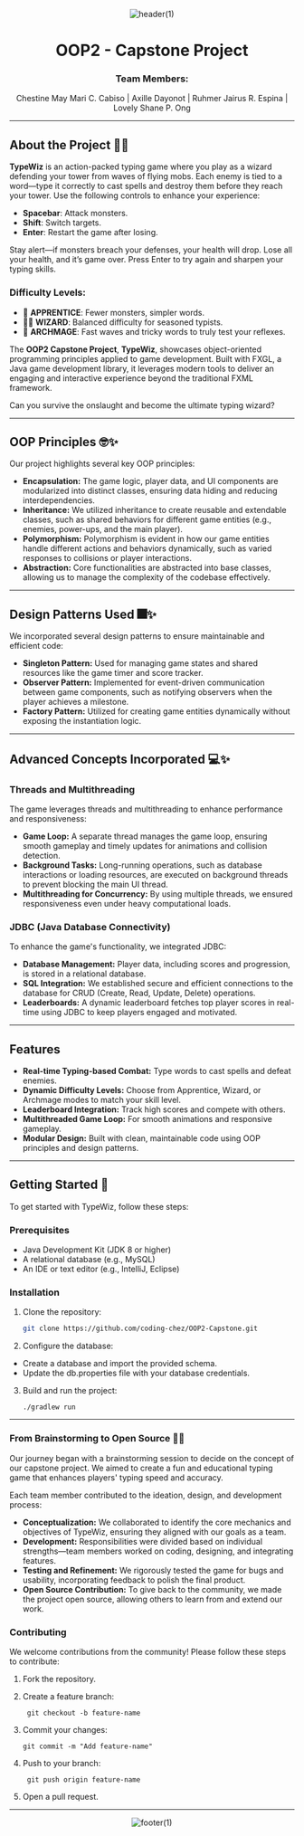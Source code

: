 <div align="center">
  
 ![header(1)](https://github.com/user-attachments/assets/4dd0eebd-3bd3-4e09-a710-bdb52f95d179)

</div>

<div align="center">
  
# OOP2 - Capstone Project

</div>

<div align="center">
  
<h3>
Team Members:
</h3>

<p>
Chestine May Mari C. Cabiso |
Axille Dayonot |
Ruhmer Jairus R. Espina |
Lovely Shane P. Ong
</p>

</div>

---

## About the Project 💜✨

**TypeWiz** is an action-packed typing game where you play as a wizard defending your tower from waves of flying mobs. Each enemy is tied to a word—type it correctly to cast spells and destroy them before they reach your tower. Use the following controls to enhance your experience:
- **Spacebar**: Attack monsters.
- **Shift**: Switch targets.
- **Enter**: Restart the game after losing.

Stay alert—if monsters breach your defenses, your health will drop. Lose all your health, and it’s game over. Press Enter to try again and sharpen your typing skills.

### Difficulty Levels:
- 💫 **APPRENTICE**: Fewer monsters, simpler words.
- 🧙‍♂️ **WIZARD**: Balanced difficulty for seasoned typists.
- 🔮 **ARCHMAGE**: Fast waves and tricky words to truly test your reflexes.

The **OOP2 Capstone Project**, **TypeWiz**, showcases object-oriented programming principles applied to game development. Built with FXGL, a Java game development library, it leverages modern tools to deliver an engaging and interactive experience beyond the traditional FXML framework.

Can you survive the onslaught and become the ultimate typing wizard?

---

## OOP Principles 🤓✨

Our project highlights several key OOP principles:

- **Encapsulation:** The game logic, player data, and UI components are modularized into distinct classes, ensuring data hiding and reducing interdependencies.
- **Inheritance:** We utilized inheritance to create reusable and extendable classes, such as shared behaviors for different game entities (e.g., enemies, power-ups, and the main player).
- **Polymorphism:** Polymorphism is evident in how our game entities handle different actions and behaviors dynamically, such as varied responses to collisions or player interactions.
- **Abstraction:** Core functionalities are abstracted into base classes, allowing us to manage the complexity of the codebase effectively.

---

## Design Patterns Used 🎆✨

We incorporated several design patterns to ensure maintainable and efficient code:

- **Singleton Pattern:** Used for managing game states and shared resources like the game timer and score tracker.
- **Observer Pattern:** Implemented for event-driven communication between game components, such as notifying observers when the player achieves a milestone.
- **Factory Pattern:** Utilized for creating game entities dynamically without exposing the instantiation logic.

---

## Advanced Concepts Incorporated 💻✨

### Threads and Multithreading
The game leverages threads and multithreading to enhance performance and responsiveness:
- **Game Loop:** A separate thread manages the game loop, ensuring smooth gameplay and timely updates for animations and collision detection.
- **Background Tasks:** Long-running operations, such as database interactions or loading resources, are executed on background threads to prevent blocking the main UI thread.
- **Multithreading for Concurrency:** By using multiple threads, we ensured responsiveness even under heavy computational loads.

### JDBC (Java Database Connectivity)
To enhance the game's functionality, we integrated JDBC:
- **Database Management:** Player data, including scores and progression, is stored in a relational database.
- **SQL Integration:** We established secure and efficient connections to the database for CRUD (Create, Read, Update, Delete) operations.
- **Leaderboards:** A dynamic leaderboard fetches top player scores in real-time using JDBC to keep players engaged and motivated.

---

## Features
- **Real-time Typing-based Combat:** Type words to cast spells and defeat enemies.
- **Dynamic Difficulty Levels:** Choose from Apprentice, Wizard, or Archmage modes to match your skill level.
- **Leaderboard Integration:** Track high scores and compete with others.
- **Multithreaded Game Loop:** For smooth animations and responsive gameplay.
- **Modular Design:** Built with clean, maintainable code using OOP principles and design patterns.

---

## Getting Started 🚀

To get started with TypeWiz, follow these steps:

### Prerequisites
- Java Development Kit (JDK 8 or higher)
- A relational database (e.g., MySQL)
- An IDE or text editor (e.g., IntelliJ, Eclipse)

### Installation
1. Clone the repository:
   ```bash
   git clone https://github.com/coding-chez/OOP2-Capstone.git
2. Configure the database:
- Create a database and import the provided schema.
- Update the db.properties file with your database credentials.
3. Build and run the project:

       ./gradlew run

---

### From Brainstorming to Open Source 🔮✨

Our journey began with a brainstorming session to decide on the concept of our capstone project. We aimed to create a fun and educational typing game that enhances players' typing speed and accuracy.

Each team member contributed to the ideation, design, and development process:

- **Conceptualization:** We collaborated to identify the core mechanics and objectives of TypeWiz, ensuring they aligned with our goals as a team.
- **Development:** Responsibilities were divided based on individual strengths—team members worked on coding, designing, and integrating features.
- **Testing and Refinement:** We rigorously tested the game for bugs and usability, incorporating feedback to polish the final product.
- **Open Source Contribution:** To give back to the community, we made the project open source, allowing others to learn from and extend our work.

### Contributing

We welcome contributions from the community! Please follow these steps to contribute:

1. Fork the repository.
2. Create a feature branch:

        git checkout -b feature-name

3. Commit your changes:

       git commit -m "Add feature-name"

4. Push to your branch:

        git push origin feature-name

5. Open a pull request.


---

<div align="center">
  
  ![footer(1)](https://github.com/user-attachments/assets/6b683d29-6530-442c-a289-10199c004313)

  
</div>
